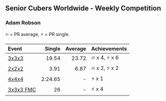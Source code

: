 ## Senior Cubers Worldwide - Weekly Competition
### Adam Robson

🔥 = PR average, ⚡ = PR single.

| Event | Single | Average | Achievements|
| :-- | --: | --: | :-- |
| [3x3x3](adam_robson/333.md) | 19.54 | 23.72 | <span style="white-space: nowrap">🔥 x 4, ⚡ x 6</span> |
| [2x2x2](adam_robson/222.md) | 3.91 | 6.87 | <span style="white-space: nowrap">🔥 x 2, ⚡ x 2</span> |
| [4x4x4](adam_robson/444.md) | 2:24.65 | - | <span style="white-space: nowrap">⚡ x 1</span> |
| [3x3x3 FMC](adam_robson/333fm.md) | 26 | - | <span style="white-space: nowrap">⚡ x 4</span> |

<!-- Global site tag (gtag.js) - Google Analytics -->
<script async src="https://www.googletagmanager.com/gtag/js?id=UA-86348435-3"></script>
<script>window.dataLayer = window.dataLayer || []; function gtag() {dataLayer.push(arguments);} gtag('js', new Date()); gtag('config', 'UA-86348435-3');</script>
